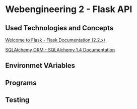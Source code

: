 
# Webengineering 2 - Flask API


## Used Technologies and Concepts

[Welcome to Flask - Flask Documentation (2.2.x)](https://flask.palletsprojects.com/en/2.2.x/)

[SQLAlchemy ORM - SQLAlchemy 1.4 Documentation](https://docs.sqlalchemy.org/en/14/orm/)



## Environmet VAriables


## Programs



## Testing


